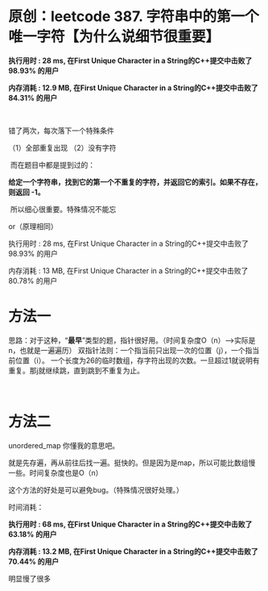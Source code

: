 # 原创：leetcode 387. 字符串中的第一个唯一字符【为什么说细节很重要】

**执行用时 : 28 ms, 在First Unique Character in a String的C++提交中击败了98.93% 的用户**

**内存消耗 : 12.9 MB, 在First Unique Character in a String的C++提交中击败了84.31% 的用户**

 

错了两次，每次落下一个特殊条件

> 
（1）全部重复出现
（2）没有字符


 而在题目中都是提到过的：

> 
**给定一个字符串，找到它的第一个不重复的字符，并返回它的索引。如果不存在，则返回 -1。**


 所以细心很重要。特殊情况不能忘

or（原理相同）

执行用时 : 28 ms, 在First Unique Character in a String的C++提交中击败了98.93% 的用户

内存消耗 : 13 MB, 在First Unique Character in a String的C++提交中击败了80.78% 的用户

# 方法一

> 
思路：对于这种，“**最早**”类型的题，指针很好用。（时间复杂度O（n）--&gt;实际是n，也就是一遍遍历）
双指针法则：一个指当前只出现一次的位置（j），一个指当前位置（i）。
一个长度为26的临时数组，存字符出现的次数。一旦超过1就说明有重复。那j就继续跳，直到跳到不重复为止。


 

# 方法二 

unordered_map 你懂我的意思吧。

就是先存遍，再从前往后找一遍。挺快的。但是因为是map，所以可能比数组慢一些。时间复杂度也是O（n）

这个方法的好处是可以避免bug。（特殊情况很好处理。）

时间消耗：

**执行用时 : 68 ms, 在First Unique Character in a String的C++提交中击败了63.18% 的用户**

**内存消耗 : 13.2 MB, 在First Unique Character in a String的C++提交中击败了70.44% 的用户**

明显慢了很多

 
